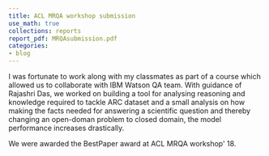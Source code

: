 ```yaml
---
title: ACL MRQA workshop submission
use_math: true
collections: reports
report_pdf: MRQAsubmission.pdf
categories:
- blog
---
```

I was fortunate to work along with my classmates as part of a course which allowed us to collaborate with IBM Watson QA team. With guidance of Rajashri Das, we worked on building a tool for analysing reasoning and knowledge required to tackle ARC dataset and a small analysis on how making the facts needed for answering a scientific question and thereby changing an open-doman problem to closed domain, the model performance increases drastically.

We were awarded the BestPaper award at ACL MRQA workshop' 18.
